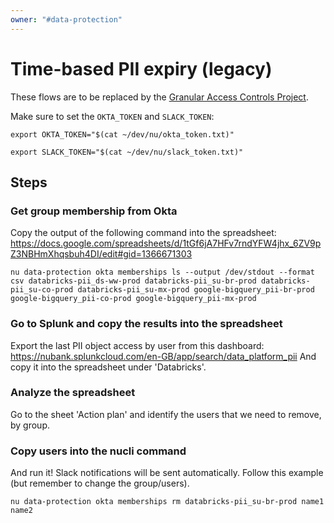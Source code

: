```yaml
---
owner: "#data-protection"
---
```



# Time-based PII expiry (legacy)

These flows are to be replaced by the [Granular Access Controls Project](https://data-platform-docs.nubank.com.br/infrastructure/granular-access-controls/index.html).

Make sure to set the `OKTA_TOKEN` and `SLACK_TOKEN`:

    export OKTA_TOKEN="$(cat ~/dev/nu/okta_token.txt)"

    export SLACK_TOKEN="$(cat ~/dev/nu/slack_token.txt)"


## Steps


### Get group membership from Okta

Copy the output of the following command into the spreadsheet: <https://docs.google.com/spreadsheets/d/1tGf6jA7HFv7rndYFW4jhx_6ZV9pZ3NBHmXhqsbuh4DI/edit#gid=1366671303>

    nu data-protection okta memberships ls --output /dev/stdout --format csv databricks-pii_ds-ww-prod databricks-pii_su-br-prod databricks-pii_su-co-prod databricks-pii_su-mx-prod google-bigquery_pii-br-prod google-bigquery_pii-co-prod google-bigquery_pii-mx-prod


### Go to Splunk and copy the results into the spreadsheet

Export the last PII object access by user from this dashboard: <https://nubank.splunkcloud.com/en-GB/app/search/data_platform_pii>
And copy it into the spreadsheet under 'Databricks'.


### Analyze the spreadsheet

Go to the sheet 'Action plan' and identify the users that we need to remove, by group.


### Copy users into the nucli command

And run it! Slack notifications will be sent automatically.
Follow this example (but remember to change the group/users).

    nu data-protection okta memberships rm databricks-pii_su-br-prod name1 name2
